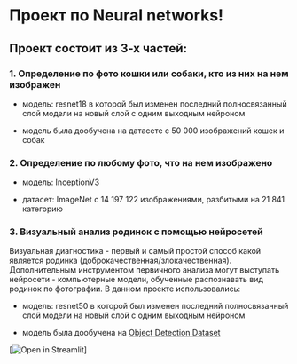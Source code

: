 # Проект по Neural networks!

## Проект состоит из 3-х частей:

### 1. Определение по фото кошки или собаки, кто из них на нем изображен 

 - модель: resnet18 в которой был изменен последний полносвязанный слой модели на новый слой с одним выходным нейроном

 - модель была дообучена на датасете с 50 000 изображений кошек и собак 

### 2. Определение по любому фото, что на нем изображено

 - модель: InceptionV3

 - датасет: ImageNet с 14 197 122 изображениями, разбитыми на 21 841 категорию

### 3. Визуальный анализ родинок с помощью нейросетей

Визуальная диагностика - первый и самый простой способ какой является родинка (доброкачественная/злокачественная). 
Дополнительным инструментом первичного анализа могут выступать нейросети - компьютерные модели, обученные распознавать вид родинок по фотографии.
В данном проекте использовались:

 - модель: resnet50 в которой был изменен последний полносвязанный слой модели на новый слой с одним выходным нейроном
   
 - модель была дообучена на [Object Detection Dataset](https://www.kaggle.com/datasets/fanconic/skin-cancer-malignant-vs-benign)

[![Open in Streamlit](https://static.streamlit.io/badges/streamlit_badge_black_white.svg)]
